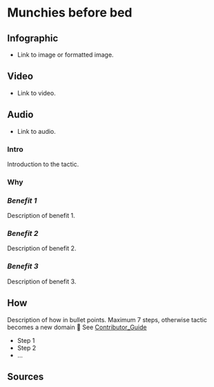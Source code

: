 [//]: <> (FD,X0,EPLMA)

# **Munchies before bed**

## **Infographic**
[//]: <> (BO-infographic)
- Link to image or formatted image.

[//]: <> (EO-infographic)
## **Video**
[//]: <> (BO-video)
- Link to video.

[//]: <> (EO-video)
## **Audio**
[//]: <> (BO-audio)
- Link to audio.

[//]: <> (EO-audio)

### **Intro**
[//]: <> (BO-intro)
Introduction to the tactic.

[//]: <> (EO-intro)
### **Why**
[//]: <> (BO-why)
### *Benefit 1*
Description of benefit 1.

### *Benefit 2*
Description of benefit 2.

### *Benefit 3*
Description of benefit 3.

[//]: <> (EO-why)
## **How**
[//]: <> (BO-how)
Description of how in bullet points. Maximum 7 steps, otherwise tactic becomes a new domain  See [Contributor_Guide]()
-	Step 1
-	Step 2
-	...

[//]: <> (EO-how)

## **Sources**
[//]: <> (BO-sources)
[//]: <> (EO-scientific)
